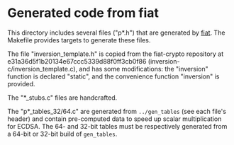 # Generated code from fiat

This directory includes several files ("p*.h") that are generated by
[fiat](https://github.com/mit-plv/fiat-crypto). The Makefile provides
targets to generate these files.

The file "inversion_template.h" is copied from the fiat-crypto repository
at e31a36d5f1b20134e67ccc5339d88f0ff3cb0f86 (inversion-c/inversion_template.c),
and has some modifications: the "inversion" function is declared "static",
and the convenience function "inversion" is provided.

The "*_stubs.c" files are handcrafted.

The "p*_tables_32/64.c" are generated from `../gen_tables` (see each file's
header) and contain pre-computed data to speed up scalar multiplication for
ECDSA. The 64- and 32-bit tables must be respectively generated from a 64-bit or
32-bit build of `gen_tables`.

